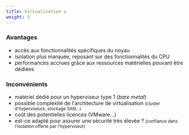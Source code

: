 ```yaml
---
title: Virtualisation ±
weight: 3
---
```

### Avantages

- accès aux fonctionnalités spécifiques du noyau
- isolation plus marquée, reposant sur des fonctionnalités du CPU
- performances accrues grâce aux ressources matérielles pouvant être dédiées

### Inconvénients

- matériel dédié pour un hyperviseur type 1 (*bare metal*)
- possible complexité de l'architecture de virtualisation
  <small>(cluster d'hyperviseurs, stockage SAN...)</small>
- coût des potentielles licences (VMware...)
- est-ce adapté pour assurer une sécurité très élevée ?
  <small>(confiance dans l'isolation offerte par l'hyperviseur)</small>

<aside class="notes">

</aside>
